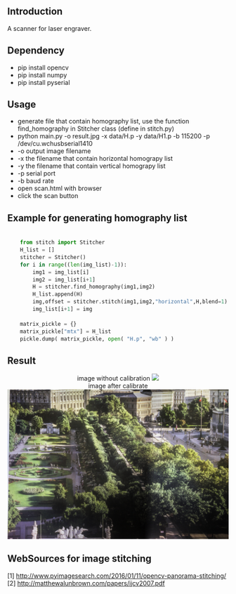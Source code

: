 ## Introduction
A scanner for laser engraver.

## Dependency
- pip install opencv
- pip install numpy
- pip install pyserial


## Usage
- generate file that contain homography list, use the function find_homography in Stitcher class (define in stitch.py)
- python main.py -o result.jpg -x data/H.p -y data/H1.p -b 115200 -p /dev/cu.wchusbserial1410
- -o output image filename
- -x the filename that contain horizontal homograpy list 
- -y the filename that contain vertical homograpy list 
- -p serial port
- -b baud rate
- open scan.html with browser
- click the scan button

## Example for generating homography list 
``` python

	from stitch import Stitcher	
	H_list = []
	stitcher = Stitcher()
	for i in range((len(img_list)-1)):
		img1 = img_list[i]
		img2 = img_list[i+1]
		H = stitcher.find_homography(img1,img2)
		H_list.append(H)
		img,offset = stitcher.stitch(img1,img2,"horizontal",H,blend=1)
		img_list[i+1] = img

	matrix_pickle = {}
	matrix_pickle["mtx"] = H_list
	pickle.dump( matrix_pickle, open( "H.p", "wb" ) )	
```
## Result

<center>
<caption>image without calibration</caption>
<img src="examples/stitch.jpg">
<br>
<caption>image after calibrate</caption>
<img src="examples/tree.jpg">
<br>
</center>

## WebSources for image stitching

[1] http://www.pyimagesearch.com/2016/01/11/opencv-panorama-stitching/  
[2] http://matthewalunbrown.com/papers/ijcv2007.pdf

